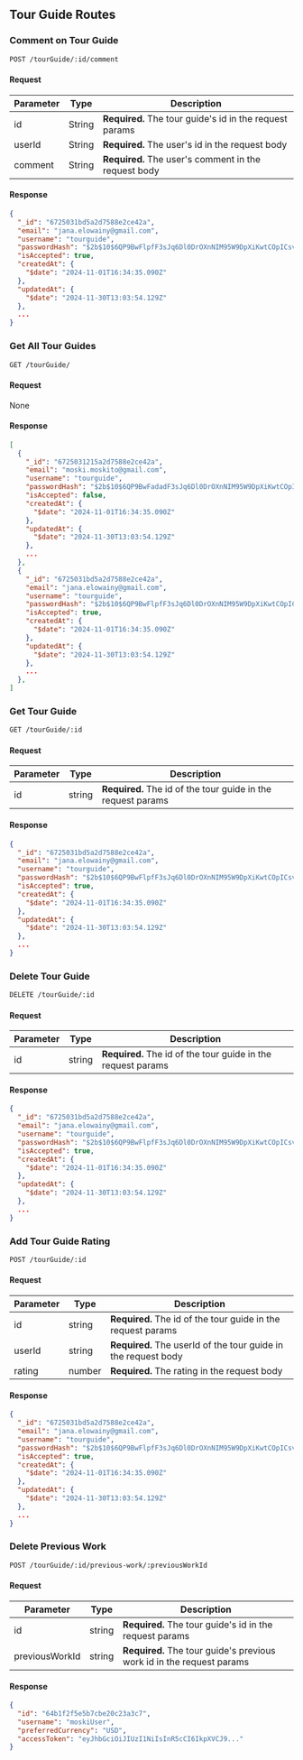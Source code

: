 ## Tour Guide Routes

### Comment on Tour Guide

```bash
POST /tourGuide/:id/comment
```

#### Request

| Parameter | Type   | Description                                             |
| --------- | ------ | ------------------------------------------------------- |
| id        | String | **Required.** The tour guide's id in the request params |
| userId    | String | **Required.** The user's id in the request body         |
| comment   | String | **Required.** The user's comment in the request body    |

#### Response

```json
{
  "_id": "6725031bd5a2d7588e2ce42a",
  "email": "jana.elowainy@gmail.com",
  "username": "tourguide",
  "passwordHash": "$2b$10$6QP9BwFlpfF3sJq6Dl0DrOXnNIM95W9DpXiKwtCOpICsv7w9oO7A2",
  "isAccepted": true,
  "createdAt": {
    "$date": "2024-11-01T16:34:35.090Z"
  },
  "updatedAt": {
    "$date": "2024-11-30T13:03:54.129Z"
  },
  ...
}
```

### Get All Tour Guides

```bash
GET /tourGuide/
```

#### Request

None

#### Response

```json
[
  {
    "_id": "6725031215a2d7588e2ce42a",
    "email": "moski.moskito@gmail.com",
    "username": "tourguide",
    "passwordHash": "$2b$10$6QP9BwFadadF3sJq6Dl0DrOXnNIM95W9DpXiKwtCOpICsv7w9oO7A2",
    "isAccepted": false,
    "createdAt": {
      "$date": "2024-11-01T16:34:35.090Z"
    },
    "updatedAt": {
      "$date": "2024-11-30T13:03:54.129Z"
    },
    ...
  },
  {
    "_id": "6725031bd5a2d7588e2ce42a",
    "email": "jana.elowainy@gmail.com",
    "username": "tourguide",
    "passwordHash": "$2b$10$6QP9BwFlpfF3sJq6Dl0DrOXnNIM95W9DpXiKwtCOpICsv7w9oO7A2",
    "isAccepted": true,
    "createdAt": {
      "$date": "2024-11-01T16:34:35.090Z"
    },
    "updatedAt": {
      "$date": "2024-11-30T13:03:54.129Z"
    },
    ...
  },
]
```

### Get Tour Guide

```bash
GET /tourGuide/:id
```

#### Request

| Parameter | Type   | Description                                                  |
| --------- | ------ | ------------------------------------------------------------ |
| id        | string | **Required.** The id of the tour guide in the request params |

#### Response

```json
{
  "_id": "6725031bd5a2d7588e2ce42a",
  "email": "jana.elowainy@gmail.com",
  "username": "tourguide",
  "passwordHash": "$2b$10$6QP9BwFlpfF3sJq6Dl0DrOXnNIM95W9DpXiKwtCOpICsv7w9oO7A2",
  "isAccepted": true,
  "createdAt": {
    "$date": "2024-11-01T16:34:35.090Z"
  },
  "updatedAt": {
    "$date": "2024-11-30T13:03:54.129Z"
  },
  ...
}
```

### Delete Tour Guide

```bash
DELETE /tourGuide/:id
```

#### Request

| Parameter | Type   | Description                                                  |
| --------- | ------ | ------------------------------------------------------------ |
| id        | string | **Required.** The id of the tour guide in the request params |

#### Response

```json
{
  "_id": "6725031bd5a2d7588e2ce42a",
  "email": "jana.elowainy@gmail.com",
  "username": "tourguide",
  "passwordHash": "$2b$10$6QP9BwFlpfF3sJq6Dl0DrOXnNIM95W9DpXiKwtCOpICsv7w9oO7A2",
  "isAccepted": true,
  "createdAt": {
    "$date": "2024-11-01T16:34:35.090Z"
  },
  "updatedAt": {
    "$date": "2024-11-30T13:03:54.129Z"
  },
  ...
}
```

### Add Tour Guide Rating

```bash
POST /tourGuide/:id
```

#### Request

| Parameter | Type   | Description                                                    |
| --------- | ------ | -------------------------------------------------------------- |
| id        | string | **Required.** The id of the tour guide in the request params   |
| userId    | string | **Required.** The userId of the tour guide in the request body |
| rating    | number | **Required.** The rating in the request body                   |

#### Response

```json
{
  "_id": "6725031bd5a2d7588e2ce42a",
  "email": "jana.elowainy@gmail.com",
  "username": "tourguide",
  "passwordHash": "$2b$10$6QP9BwFlpfF3sJq6Dl0DrOXnNIM95W9DpXiKwtCOpICsv7w9oO7A2",
  "isAccepted": true,
  "createdAt": {
    "$date": "2024-11-01T16:34:35.090Z"
  },
  "updatedAt": {
    "$date": "2024-11-30T13:03:54.129Z"
  },
  ...
}
```

### Delete Previous Work

```bash
POST /tourGuide/:id/previous-work/:previousWorkId
```

#### Request

| Parameter      | Type   | Description                                                           |
| -------------- | ------ | --------------------------------------------------------------------- |
| id             | string | **Required.** The tour guide's id in the request params               |
| previousWorkId | string | **Required.** The tour guide's previous work id in the request params |

#### Response

```json
{
  "id": "64b1f2f5e5b7cbe20c23a3c7",
  "username": "moskiUser",
  "preferredCurrency": "USD",
  "accessToken": "eyJhbGciOiJIUzI1NiIsInR5cCI6IkpXVCJ9..."
}
```
